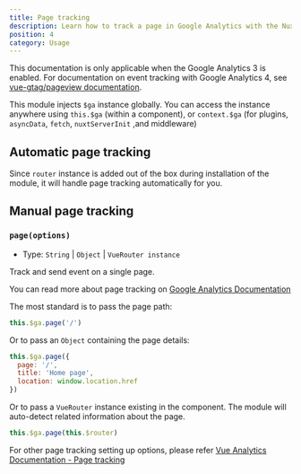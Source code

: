 ```yaml
---
title: Page tracking
description: Learn how to track a page in Google Analytics with the Nuxt module
position: 4
category: Usage
---
```


<alert type="warning">
This documentation is only applicable when the Google Analytics 3 is enabled. For documentation on event tracking with Google Analytics 4, see <a href="https://matteo-gabriele.gitbook.io/vue-gtag/v/master/methods/pageview">vue-gtag/pageview documentation</a>.
</alert>

This module injects `$ga` instance globally. You can access the instance anywhere using `this.$ga` (within a component), or `context.$ga` (for plugins, `asyncData`, `fetch`, `nuxtServerInit` ,and middleware)

## Automatic page tracking

Since `router` instance is added out of the box during installation of the module, it will handle page tracking automatically for you.

## Manual page tracking

### `page(options)`

* Type: `String` | `Object` | `VueRouter instance`

Track and send event on a single page.

<alert type="info">

You can read more about page tracking on [Google Analytics Documentation](https://developers.google.com/analytics/devguides/collection/analyticsjs/pages)

</alert>

The most standard is to pass the page path:

```js
this.$ga.page('/')
```

Or to pass an `Object` containing the page details:

```js
this.$ga.page({
  page: '/',
  title: 'Home page',
  location: window.location.href
})
```

Or to pass a `VueRouter` instance existing in the component. The module will auto-detect related information about the page.

```js
this.$ga.page(this.$router)
```

<alert type="info">

For other page tracking setting up options, please refer [Vue Analytics Documentation - Page tracking](https://matteogabriele.gitbooks.io/vue-analytics/content/docs/page-tracking.html)

</alert>
